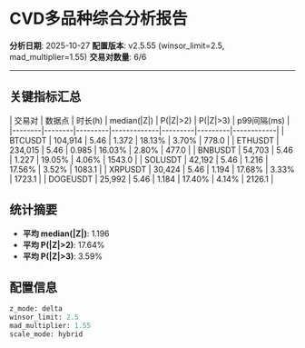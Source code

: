 # CVD多品种综合分析报告

**分析日期**: 2025-10-27
**配置版本**: v2.5.55 (winsor_limit=2.5, mad_multiplier=1.55)
**交易对数量**: 6/6

---

## 关键指标汇总

| 交易对 | 数据点 | 时长(h) | median(|Z|) | P(|Z|>2) | P(|Z|>3) | p99间隔(ms) |
|--------|--------|---------|-------------|---------|---------|------------|
| BTCUSDT | 104,914 | 5.46 | 1.372 | 18.13% | 3.70% | 778.0 |
| ETHUSDT | 234,015 | 5.46 | 0.985 | 16.03% | 2.80% | 477.0 |
| BNBUSDT | 54,703 | 5.46 | 1.227 | 19.05% | 4.06% | 1543.0 |
| SOLUSDT | 42,192 | 5.46 | 1.216 | 17.56% | 3.52% | 1083.1 |
| XRPUSDT | 30,424 | 5.46 | 1.194 | 17.68% | 3.33% | 1723.1 |
| DOGEUSDT | 25,992 | 5.46 | 1.184 | 17.40% | 4.14% | 2126.1 |

## 统计摘要

- **平均 median(|Z|)**: 1.196
- **平均 P(|Z|>2)**: 17.64%
- **平均 P(|Z|>3)**: 3.59%

## 配置信息

```python
z_mode: delta
winsor_limit: 2.5
mad_multiplier: 1.55
scale_mode: hybrid
```
